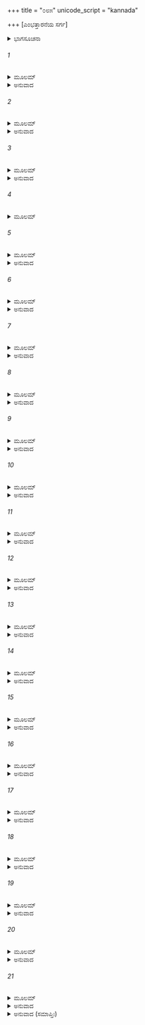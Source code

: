 +++
title = "೦೮೫"
unicode_script = "kannada"

+++
[ಎಂಭತ್ತಾರನೆಯ ಸರ್ಗ]



<details><summary>ಭಾಗಸೂಚನಾ</summary>

ಇಂದ್ರನಿಲ್ಲದೆ ಜಗತ್ತಿನಲ್ಲಿ ಅಶಾಂತಿ ಹರಡಿದುದು, ಅಶ್ವಮೇಧಯಾಗದ ಅನುಷ್ಠಾನದಿಂದ ಇಂದ್ರನು ಬ್ರಹ್ಮಹತ್ಯೆಯಿಂದ ಮುಕ್ತನಾದುದು
</details>

###### 1


<details><summary>ಮೂಲಮ್</summary>

ತದಾ ವೃತ್ರವಧಂ ಸರ್ವಮಖಿಲೇನ ಸ ಲಕ್ಷ್ಮಣಃ ।  
ಕಥಯಿತ್ವಾ ನರಶ್ರೇಷ್ಠಃ ಕಥಾಶೇಷಂ ಪ್ರಚಕ್ರಮೇ ॥
</details>

<details><summary>ಅನುವಾದ</summary>

ಆಗ ವೃತ್ರಾಸುರನ ವಧೆಯ ಪೂರ್ಣ ಕಥೆಯನ್ನು ಕೇಳಿ ನರಶ್ರೇಷ್ಠ ಲಕ್ಷ್ಮಣನು ಉಳಿದ ಕಥೆಯನ್ನು ಮುಂದುವರಿಸಿದನು.॥1॥
</details>

###### 2


<details><summary>ಮೂಲಮ್</summary>

ತತೋ ಹತೇ ಮಹಾವೀರ್ಯೇ ವೃತ್ರೇ ದೇವಭಯಂಕರೇ ।  
ಬ್ರಹ್ಮಹತ್ಯಾವೃತಃ ಶಕ್ರಃ ಸಂಜ್ಞಾಂ ಲೇಭೇನ ವೃತ್ರಹಾ ॥
</details>

<details><summary>ಅನುವಾದ</summary>

ದೇವತೆಗಳಿಗೆ ಭಯವನ್ನುಂಟು ಮಾಡುವ ಮಹಾ ಪರಾಕ್ರಮಿ ವೃತ್ರಾಸುರನು ಹತನಾದಾಗ, ಬ್ರಹ್ಮಹತ್ಯೆಯಿಂದ ಪರಿವೃತನಾದ ವೃತ್ರನಾಶಕ ಇಂದ್ರನಿಗೆ ಬಹಳ ಹೊತ್ತಿನಲ್ಲಿ ಎಚ್ಚರಗೊಂಡನು.॥.॥
</details>

###### 3


<details><summary>ಮೂಲಮ್</summary>

ಸೋಂತಮಾಶ್ರಿತ್ಯ ಲೋಕಾನಾಂ ನಷ್ಟಸಂಜ್ಞೋ ವಿಚೇತನಃ ।  
ಕಾಲಂ ತತ್ರಾವಸತ್ಕಂಚಿದ್ವೇಷ್ಟಮಾನ ಇವೋರಗಃ ॥
</details>

<details><summary>ಅನುವಾದ</summary>

ಲೋಕಗಳ ಕೊನೆಯ ಸೀಮೆಯನ್ನು ಆಶ್ರಯಿಸಿ ಅವನು ಹಾವಿನಂತೆ ತೆವಳುತ್ತಾ ಕೆಲಕಾಲ ಅಲ್ಲೇ ನಿಶ್ಚೇಷ್ಟಿತನಾಗಿ, ಸಂಜ್ಞಾಶೂನ್ಯನಾಗಿ ಬಿದ್ದಿದ್ದನು.॥3॥
</details>

###### 4


<details><summary>ಮೂಲಮ್</summary>

ಅಥ ನಷ್ಟೇ ಸಹಸ್ರಾಕ್ಷೇ ಉದ್ವಿಗ್ನಮಭವಜ್ಜಗತ್ ।  
ಭೂಮಿಶ್ಚ ಧ್ವಸ್ತಸಂಕಾಶಾ ನಿಃಸ್ನೇಹಾ ಶುಷ್ಕಕಾನನಾ ॥
</details>

###### 5


<details><summary>ಮೂಲಮ್</summary>

ನಿಃಸ್ರೋತಸಸ್ತೇ ಸರ್ವೇತು ಹ್ರದಾಶ್ಚ ಸರಿತಸ್ತಥಾ ।  
ಸಂಕ್ಷೋಭಶ್ಚೈವ ಸತ್ತ್ವಾನಾಮನಾವೃಷ್ಟಿ ಕೃತೋಽಭವತ್ ॥
</details>

<details><summary>ಅನುವಾದ</summary>

ಇಂದ್ರನು ಅದೃಶ್ಯನಾದ್ದರಿಂದ ಇಡೀ ಜಗತ್ತು ವ್ಯಾಕುಲವಾಯಿತು. ಭೂಮಿ ಜಡದಂತಾಯಿತು. ಅದರ ಆರ್ದ್ರತೆ ನಾಶವಾಯಿತು, ಕಾಡುಗಳು ಒಣಗಿಹೋದುವು. ನದೀ, ಸರೋವರಗಳ ನೀರಿನ ಸೆಲೆ ಬತ್ತಿಹೋಯಿತು. ಮಳೆಯಾಗದೆ ಎಲ್ಲ ಜೀವಿಗಳು ಗಾಬರಿಗೊಂಡವು.॥4-5॥
</details>

###### 6


<details><summary>ಮೂಲಮ್</summary>

ಕ್ಷೀಯಮಾಣೇ ತು ಲೋಕೇಽಸ್ಮಿನ್ ಸಂಭ್ರಾಂತಮನಸಃ ಸುರಾಃ ।  
ಯದುಕ್ತಂ ವಿಷ್ಣುನಾ ಪೂರ್ವಂ ತಂ ಯಜ್ಞಂ ಸಮುಪಾನಯನ್ ॥
</details>

<details><summary>ಅನುವಾದ</summary>

ಸಮಸ್ತ ಜನರು ಕ್ಷೀಣರಾದರು. ಇದರಿಂದ ದೇವತೆಗಳ ಮನಸ್ಸಿನಲ್ಲಿ ವ್ಯಾಕುಲತೆ ಆವರಿಸಿತು ಮತ್ತು ಅವರಿಗೆ ಮೊದಲು ಭಗವಾನ್ ವಿಷ್ಣು ಹೇಳಿದ್ದ ಯಜ್ಞದ ಸ್ಮರಣೆಯಾಯಿತು.॥6॥
</details>

###### 7


<details><summary>ಮೂಲಮ್</summary>

ತತಃ ಸರ್ವೇ ಸುರಗಣಾಃ ಸೋಪಾಧ್ಯಾಯಾಃ ಸಹರ್ಷಿಭಿಃ ।  
ತಂ ದೇಶಂ ಸಮುಪಾಜಗ್ಮುರ್ಯತ್ರೇಂದ್ರೋ ಭಯಮೋಹಿತಃ ॥
</details>

<details><summary>ಅನುವಾದ</summary>

ಅನಂತರ ಗುರುಗಳಾದ ಬೃಹಸ್ಪತಿಗಳನ್ನು ಜೊತೆಯಲ್ಲಿ ಕರೆದುಕೊಂಡು, ಋಷಿಗಳ ಸಹಿತ ಎಲ್ಲ ದೇವತೆಗಳು ಇಂದ್ರನು ಭಯದಿಂದ ಮೋಹಿತನಾಗಿ ಅಡಗಿದ್ದಲ್ಲಿಗೆ ಹೋದರು.॥7॥
</details>

###### 8


<details><summary>ಮೂಲಮ್</summary>

ತೇ ತು ದೃಷ್ಟ್ವಾ ಸಹಸ್ರಾಕ್ಷಮಾವೃತಂ ಬ್ರಹ್ಮಹತ್ಯಯಾ ।  
ತಂ ಪುರಸ್ಕೃತ್ಯ ದೇವೇಶಮಶ್ವಮೇಧಂ ಪ್ರಚಕ್ರಿರೇ ॥
</details>

<details><summary>ಅನುವಾದ</summary>

ಅವರು ಬ್ರಹ್ಮಹತ್ಯೆಯಿಂದ ಆವೇಷ್ಟಿತನಾದ ಇಂದ್ರನನ್ನು ನೋಡಿ, ದೇವೇಶ್ವರನಾದ ಅವನನ್ನೇ ಮುಂದೆ ಮಾಡಿ ಅಶ್ವಮೇಧ ಯಜ್ಞವನ್ನು ಮಾಡಲು ತೊಡಗಿದರು.॥8॥
</details>

###### 9


<details><summary>ಮೂಲಮ್</summary>

ತತೋಽಶ್ವಮೇಧಃ ಸುಮಹಾನ್ಮಹೇಂದ್ರಸ್ಯ ಮಹಾತ್ಮನಃ ।  
ವವೃಧೇ ಬ್ರಹ್ಮಹತ್ಯಾಯಾಃ ಪಾವನಾರ್ಥಂ ನರೇಶ್ವರ ॥
</details>

<details><summary>ಅನುವಾದ</summary>

ನರೇಶ್ವರ! ಮತ್ತೆ ಮಹಾತ್ಮಾ ಮಹೇಂದ್ರನ ಆ ಮಹಾ ಅಶ್ವಮೇಧಯಜ್ಞ ಪ್ರಾರಂಭವಾಯಿತು. ಅದರ ಉದ್ದೇಶ ಬ್ರಹ್ಮಹತ್ಯೆಯನ್ನು ನಿವೃತ್ತಿಗೊಳಿಸಿ ಇಂದ್ರನನ್ನು ಪವಿತ್ರವಾಗಿಸುವುದಾಗಿತ್ತು.॥9॥
</details>

###### 10


<details><summary>ಮೂಲಮ್</summary>

ತತೋ ಯಜ್ಞೇ ಸಮಾಪ್ತೇ ತು ಬ್ರಹ್ಮಹತ್ಯಾಮಹಾತ್ಮನಃ ।  
ಅಭಿಗಮ್ಯಾಬ್ರವೀದ್ವಾಕ್ಯಂಕ್ವ ಮೇ ಸ್ಥಾನಂ ವಿಧಾಸ್ಯಥ ॥
</details>

<details><summary>ಅನುವಾದ</summary>

ಬಳಿಕ ಆ ಯಜ್ಞವು ಸಮಾಪ್ತವಾದಾಗ ಬ್ರಹ್ಮಹತ್ಯೆಯು ಮಹಾತ್ಮಾ ದೇವತೆಗಳ ಬಳಿಗೆ ಬಂದು - ನನಗೆ ಇರಲು ಸ್ಥಾನವನ್ನು ಏರ್ಪಡಿಸಿರಿ ಎಂದು ಹೇಳಿತು.॥10॥
</details>

###### 11


<details><summary>ಮೂಲಮ್</summary>

ತೇ ತಾಮೂಚುಸ್ತತೋ ದೇವಾಸ್ತುಷ್ಟಾಃ ಪ್ರೀತಿಸಮನ್ವಿತಾಃ ।  
ಚತುರ್ಧಾ ವಿಭಜಾತ್ಮಾನಮಾತ್ಮನೈವ ದುರಾಸದೇ ॥
</details>

<details><summary>ಅನುವಾದ</summary>

ಇದನ್ನು ಕೇಳಿ ಸಂತುಷ್ಟ ಹಾಗೂ ಪ್ರಸನ್ನರಾದ ದೇವತೆಗಳು ಅದರ ಬಳಿ ಹೇಳಿದರು - ದುರ್ಜಯ ಶಕ್ತಿಯುಳ್ಳ ಬ್ರಹ್ಮಹತ್ಯೆಯೇ! ನೀನು ಸ್ವತಃ ತನ್ನನ್ನು ನಾಲ್ಕು ಭಾಗವಾಗಿ ವಿಭಕ್ತನಾಗು.॥11॥
</details>

###### 12


<details><summary>ಮೂಲಮ್</summary>

ದೇವಾನಾಂ ಭಾಷಿತಂ ಶ್ರುತ್ವಾ ಬ್ರಹ್ಮಹತ್ಯಾ ಮಹಾತ್ಮನಾಮ್ ।  
ಸಂದಧೌ ಸ್ಥಾನಮನ್ಯತ್ರ ವರಯಾಮಾಸ ದುರ್ವಸಾ ॥
</details>

<details><summary>ಅನುವಾದ</summary>

ಮಹಾತ್ಮಾ ದೇವತೆಗಳ ಮಾತನ್ನು ಕೇಳಿ ಮಹೇಂದ್ರನ ಶರೀರದಲ್ಲಿ ದುಃಖಪೂರ್ವಕವಾಗಿ ವಾಸಿಸಿದ ಬ್ರಹ್ಮಹತ್ಯೆಯು ನಾಲ್ಕು ಭಾಗವಾಗಿ ವಿಭಕ್ತವಾಗಿ ಇಂದ್ರನ ಶರೀರವಲ್ಲದೆ ಬೇರೆ ಕಡೆ ಇರಲು ಜಾಗವನ್ನು ಬೇಡಿತು.॥12॥
</details>

###### 13


<details><summary>ಮೂಲಮ್</summary>

ಏಕೇನಾಂಶೇನ ವತ್ಸ್ಯಾಮಿ ಪೂರ್ಣೋದಾಸು ನದೀಷು ವೈ ।  
ಚತುರೋ ವಾರ್ಷಿಕಾನ್ಮಾಸಾನ್ದರ್ಪಘ್ನೀ ಕಾಮಚಾರಿಣೀ ॥
</details>

<details><summary>ಅನುವಾದ</summary>

ನಾನು ನನ್ನ ಒಂದಂಶದಿಂದ ಮಳೆ ಗಾಲದ ನಾಲ್ಕು ತಿಂಗಳವರೆಗೆ ನೀರು ತುಂಬಿದ ನದಿಗಳಲ್ಲಿ ವಾಸಿಸುವೆನು. ಆಗ ನಾನು ಇಚ್ಛಾನುಸಾರ ಸಂಚರಿಸುತ್ತೇನೆ ಮತ್ತು ಬೇರೆಯವರ ದರ್ಪವನ್ನು ದಮನ ಮಾಡುವೆನು.॥13॥
</details>

###### 14


<details><summary>ಮೂಲಮ್</summary>

ಭೂಮ್ಯಾಮಹಂ ಸರ್ವಕಾಲಮೇಕೇನಾಂಶೇನ ಸರ್ವದಾ ।  
ವಸಿಷ್ಯಾಮಿ ನ ಸಂದೇಹಃ ಸತ್ಯೇನೈತದ್ಬ್ರವೀಮಿ ವಃ ॥
</details>

<details><summary>ಅನುವಾದ</summary>

ನನ್ನ ಮತ್ತೊಂದು ಅಂಶದಿಂದ ನಾನು ಭೂಮಿಯಲ್ಲಿ ಎಲ್ಲ ಕಾಲಗಳಲ್ಲಿಯೂ ಇರುತ್ತೇನೆ. ಇದರಲ್ಲಿ ಸಂದೇಹವೇ ಇಲ್ಲ. ಸತ್ಯವಾದ ಈ ಮಾತನ್ನು ನಾನು ನಿಮ್ಮೊಡನೆ ಹೇಳುತ್ತಿದ್ದೇನೆ.॥14॥
</details>

###### 15


<details><summary>ಮೂಲಮ್</summary>

ಯೋಯಮಂಶಸ್ತೃತೀಯೋ ಮೇ ಸ್ತ್ರೀಷು ಯೌವನಶಾಲಿಷು ।  
ತ್ರಿರಾತ್ರಂ ದರ್ಪಪೂರ್ಣಾಸುವಸಿಷ್ಯೇದರ್ಪಘಾತಿನೀ ॥
</details>

<details><summary>ಅನುವಾದ</summary>

ನನ್ನ ಮೂರನೆಯ ಅಂಶದಿಂದ ಗರ್ವಿಷ್ಠೆಯರಾದ ಯುವತಿಯರಲ್ಲಿ ನಾನು ಪ್ರತಿ ತಿಂಗಳಲ್ಲಿಯೂ ಮೂರು ದಿವಸಗಳವರೆಗೆ ವಾಸವಾಗಿದ್ದು ಅವರ ದರ್ಪವನ್ನು ಮುರಿಯುತ್ತೇನೆ.॥15॥
</details>

###### 16


<details><summary>ಮೂಲಮ್</summary>

ಹಂತಾರೋ ಬ್ರಾಹ್ಮಣಾನ್ಯೇ ತುಮೃಷಾಪೂರ್ವಮದೂಷಕಾನ್ ।  
ತಾಂಶ್ಚತುರ್ಥೇನ ಭಾಗೇನ ಸಂಶ್ರಯಿಷ್ಯೇ ಸುರರ್ಷಭಾಃ ॥
</details>

<details><summary>ಅನುವಾದ</summary>

ಸುರಶ್ರೇಷ್ಠರೇ! ನನ್ನ ನಾಲ್ಕನೆಯ ಅಂಶದಿಂದ ನಾನು ಸುಳ್ಳು ಹೇಳಿ ಇತರರನ್ನು ದೂಷಿಸದಿರುವ ಬ್ರಾಹ್ಮಣರ ಹತ್ಯೆ ಮಾಡುವವರಲ್ಲಿ ಸೇರಿಕೊಳ್ಳುತ್ತೇನೆ.॥16॥
</details>

###### 17


<details><summary>ಮೂಲಮ್</summary>

ಪ್ರತ್ಯೂಚುಸ್ತಾಂ ತತೋ ದೇವಾ ಯಥಾ ವದಸಿ ದುರ್ವಸೇ ।  
ತಥಾ ಭವತು ತತ್ಸರ್ವಂ ಸಾಧಯಸ್ವ ಯದೀಪ್ಸಿತಮ್ ॥
</details>

<details><summary>ಅನುವಾದ</summary>

ಆಗ ದೇವತೆಗಳು ಹೇಳಿದರು - ದುರ್ವಸೇ! ನೀನು ಹೇಳಿ ದಂತೆಯೇ ಆಗಲಿ. ಹೋಗು ನಿನ್ನ ಅಭೀಷ್ಟವನ್ನು ಸಾಧಿಸಿಕೋ.॥17॥
</details>

###### 18


<details><summary>ಮೂಲಮ್</summary>

ತತಃಪ್ರೀತ್ಯಾನ್ವಿತಾ ದೇವಾಃ ಸಹಸ್ರಾಕ್ಷಂ ವವಂದಿರೇ ।  
ವಿಜ್ವರಃ ಪೂತಪಾಪ್ಮಾ ಚ ವಾಸವಃ ಸಮಪದ್ಯತ ॥
</details>

<details><summary>ಅನುವಾದ</summary>

ಆಗ ದೇವತೆಗಳೆಲ್ಲರೂ ಬಹಳ ಸಂತೋಷ ದಿಂದ ಸಹಸ್ರಾಕ್ಷ ಇಂದ್ರನನ್ನು ವಂದಿಸಿದರು. ಇಂದ್ರನು ನಿಶ್ಚಿಂತನಾಗಿ, ನಿಷ್ಪಾಪನಾಗಿ ವಿಶುದ್ಧನಾದನು.॥18॥
</details>

###### 19


<details><summary>ಮೂಲಮ್</summary>

ಪ್ರಶಾಂತಂ ಚ ಜಗತ್ಸರ್ವಂ ಸಹಸ್ರಾಕ್ಷೇ ಪ್ರತಿಷ್ಠಿತೇ ।  
ಯಜ್ಞಂ ಚಾದ್ಭುತಸಂಕಾಶಂ ತದಾ ಶಕ್ರೋಽಭ್ಯ ಪೂಜಯತ್ ॥
</details>

<details><summary>ಅನುವಾದ</summary>

ಇಂದ್ರನು ತನ್ನ ಪದವಿಯಲ್ಲಿ ಪ್ರತಿಷ್ಠಿತನಾಗುತ್ತಲೇ ಸಂಪೂರ್ಣ ಜಗತ್ತಿನಲ್ಲಿ ಶಾಂತಿ ನೆಲೆಸಿತು. ಆಗ ಇಂದ್ರನು ಆ ಅದ್ಭುತ ಶಕ್ತಿಶಾಲೀ ಯಜ್ಞವನ್ನು ಭೂರಿ-ಭೂರಿ ಪ್ರಶಂಸಿಸಿದನು.॥19॥
</details>

###### 20


<details><summary>ಮೂಲಮ್</summary>

ಈದೃಶೋಹ್ಯಶ್ವಮೇಧಸ್ಯ ಪ್ರಭಾವೋ ರಘುನಂದನ ।  
ಯಜಸ್ವ ಸುಮಹಾಭಾಗ ಹಯಮೇಧೇನ ಪಾರ್ಥಿವ ॥
</details>

<details><summary>ಅನುವಾದ</summary>

ರಘುನಂದನ! ಅಶ್ವಮೇಧ ಯಜ್ಞದ ಪ್ರಭಾವ ಹೀಗಿದೆ. ಆದ್ದರಿಂದ ಮಹಾಭಾಗ! ಪೃಥಿವಿಪತೇ! ನೀನು ಅಶ್ವಮೇಧ ಯಜ್ಞದ ಮೂಲಕ ಯಜನ ಮಾಡು.॥20॥
</details>

###### 21


<details><summary>ಮೂಲಮ್</summary>

ಇತಿ ಲಕ್ಷ್ಮಣವಾಕ್ಯಮುತ್ತಮಂ  
ನೃಪತಿರತೀವಮನೋಹರಂಮಹಾತ್ಮಾ ।  
ಪರಿತೋಷಮವಾಪ ಹೃಷ್ಟಚೇತಾಃ  
ಸ ನಿಶಮ್ಯೇಂದ್ರಸಮಾನವಿಕ್ರಮೌಜಾಃ ॥
</details>

<details><summary>ಅನುವಾದ</summary>

ಲಕ್ಷ್ಮಣನು ಆ ಉತ್ತಮ, ಅತ್ಯಂತ ಮನೋಹರ ಮಾತನ್ನು ಕೇಳಿ ಇಂದ್ರನಂತೆ ಪರಾಕ್ರಮೀ, ಬಲಶಾಲಿಯಾದ ಮಹಾತ್ಮಾರಾಜ ಶ್ರೀರಾಮನು ಮನಸ್ಸಿನಲ್ಲೇ ಸಂತಸಗೊಂಡು, ಸಂತುಷ್ಟನಾದನು.॥21॥
</details>

<details><summary>ಅನುವಾದ (ಸಮಾಪ್ತಿಃ)</summary>

ಶ್ರೀವಾಲ್ಮೀಕಿ ವಿರಚಿತ ಆರ್ಷರಾಮಾಯಣ ಆದಿಕಾವ್ಯದ ಉತ್ತರ ಕಾಂಡದಲ್ಲಿ ಎಂಭತ್ತಾರನೆಯ ಸರ್ಗ ಪೂರ್ಣವಾಯಿತು. ॥86॥
</details>
